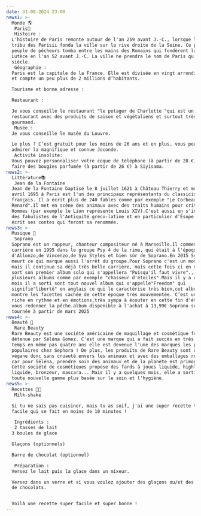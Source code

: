 ```yaml
---
date: 31-08-2024 23:00
news1: >-
  Monde 🌎 
   Paris🗼 
   Histoire :
  L'histoire de Paris remonte autour de l'an 259 avant J.-C., lorsque la petite
  tribu des Parisii fonda la ville sur la rive droite de la Seine. Ce premier
  peuple de pêcheurs tomba entre les mains des Romains qui fondèrent la ville de
  Lutèce en l'an 52 avant J.-C. La ville ne prendra le nom de Paris qu'au IVe
  siècle.
   Géographie :
  Paris est la capitale de la France. Elle est divisée en vingt arrondissements
  et compte un peu plus de 2 millions d’habitants.

  Tourisme et bonne adresse :

  Restaurant :

  Je vous conseille le restaurant "le potager de Charlotte "qui est un
  restaurant avec des produits de saison et végétaliens et surtout très
  gourmand. 
   Musée :
  Je vous conseille le musée du Louvre.

  Le plus ? C’est gratuit pour les moins de 26 ans et en plus, vous pourrez
  admirer la magnifique et connue Joconde. 
   Activité insolite:
  Vous pouvez personnaliser votre coque de téléphone (à partir de 28 €) ou bien
  faire des bougies parfumée (à partir de 26 €) à Siyisama.
news2: >-
  Littérature📚 
   Jean de la Fontaine 
  Jean de la Fontaine baptisé le 8 juillet 1621 à Château Thierry et mort le 13
  avril 1695 à Paris est l'un des principaux représentants du classicisme
  français. Il a écrit plus de 240 fables comme par exemple "Le Corbeau et Le
  Renard".Il met en scène des animaux avec des traits humains pour critiquer les
  Hommes (par exemple le Lion représente Louis XIV).C'est aussi en s'inspirant
  des fabulistes de l'Antiquité gréco-latine et en particulier d'Ésope qu'il
  écrit ses contes qui feront sa renommée.
news3: >-
  Musique 🎼 
   Soprano 
  Soprano est un rappeur, chanteur compositeur né à Marseille.Il commence sa
  carrière en 1995 dans le groupe Psy 4 de la rime, qui était à l'époque composé
  d'Allonzo,de Vincenzo,de Sya Styles et bien sûr de Soprano.En 2015 Sya Styles
  meurt ce qui marque aussi l'arrêt du groupe.Pour Soprano c'est un moment dur
  mais il continue sa déjà très belle carrière, mais cette fois ci en solo.Il
  sort son premier album solo qui s'appellera "Puisqu'il faut vivre"., ainsi
  plusieurs albums comme par exemple "chasseur d'étoiles".Mais il y a quelques
  mois il a sorti sont tout nouvel album qui s'appelle"Freedom" qui
  signifie"liberté" en anglais ce qui le caractérise très bien,cet album nous
  montre les facettes cachée de cette époque très mouvementée. C’est un album
  riche en rythme et en émotions,très sympa à écouter en cette fin d'été pour
  vous redonner la pêche.album disponible à l'achat à 13,99€ Soprano sera  en
  tournée à partir de mars 2025
news4: >-
  Beauté 🧖 
   Rare Beauty 
  Rare Beauty est une société américaine de maquillage et cosmétique fondée et
  détenue par Séléna Gomez. C'est une marque qui a fait succès en très peu de
  temps en même pas quatre ans elle est devenue l'une des marques les plus
  populaires chez Sephora ! De plus, les produits de Rare Beauty sont certifiés
  végane donc sans cruauté envers les animaux et avec des emballages recyclable,
  car pour Séléna, prendre soin des animaux et de la planète est primordial.
  Cette société de cosmétiques propose des fards à joues liquide, highlither
  liquide, bronzeur, mascara... Mais il y a quelques mois, elle a sorti une
  toute nouvelle gamme plus basée sur le soin et l'hygiène.
news5: >-
  Recettes 🧑‍🍳 
   Milk-shake 

  Si tu ne sais pas cuisiner, mais tu as soif, j'ai une super recette très
  facile qui se fait en moins de 10 minutes !

   Ingrédients : 
   2 tasses de lait
  3 boules de glace

  Glaçons (optionnels)

  Barre de chocolat (optionnel)

   Préparation : 
  Versez le lait puis la glace dans un mixeur.

  Versez dans un verre et si vous voulez ajouter des glaçons ou/et des morceaux
  de chocolats.


  Voilà une recette super facile et super bonne !
---
```

